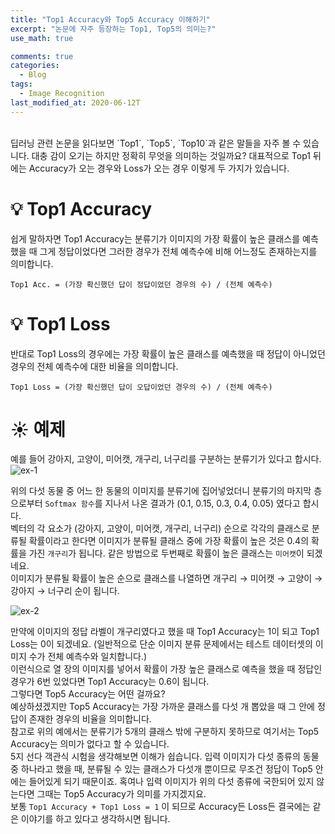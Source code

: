 ```yaml
---
title: "Top1 Accuracy와 Top5 Accuracy 이해하기"
excerpt: "논문에 자주 등장하는 Top1, Top5의 의미는?"
use_math: true

comments: true
categories:
  - Blog
tags:
  - Image Recognition
last_modified_at: 2020-06-12T
---
```


<br>
딥러닝 관련 논문을 읽다보면 `Top1`, `Top5`, `Top10`과 같은 말들을 자주 볼 수 있습니다.  
대충 감이 오기는 하지만 정확히 무엇을 의미하는 것일까요?  
대표적으로 Top1 뒤에는 Accuracy가 오는 경우와 Loss가 오는 경우 이렇게 두 가지가 있습니다.  

# 💡 Top1 Accuracy
쉽게 말하자면 Top1 Accuracy는 분류기가 이미지의 가장 확률이 높은 클래스를 예측했을 때 그게 정답이었다면 그러한 경우가 전체 예측수에 비해 어느정도 존재하는지를 의미합니다.  
```
Top1 Acc. = (가장 확신했던 답이 정답이었던 경우의 수) / (전체 예측수)
```

# 💡 Top1 Loss
반대로 Top1 Loss의 경우에는 가장 확률이 높은 클래스를 예측했을 때 정답이 아니었던 경우의 전체 예측수에 대한 비율을 의미합니다.  
```
Top1 Loss = (가장 확신했던 답이 오답이었던 경우의 수) / (전체 예측수)
```

# ☀️ 예제
예를 들어 강아지, 고양이, 미어캣, 개구리, 너구리를 구분하는 분류기가 있다고 합시다.  
![ex-1](https://github.com/froggydisk/froggydisk.github.io/blob/master/assets/img/2nd-1.png?raw=true)

위의 다섯 동물 중 어느 한 동물의 이미지를 분류기에 집어넣었더니 분류기의 마지막 층으로부터 `Softmax 함수`를 지나서 나온 결과가 (0.1, 0.15, 0.3, 0.4, 0.05) 였다고 합시다.   
벡터의 각 요소가 (강아지, 고양이, 미어캣, 개구리, 너구리) 순으로 각각의 클래스로 분류될 확률이라고 한다면 이미지가 분류될 클래스 중에 가장 확률이 높은 것은 0.4의 확률을 가진 `개구리`가 됩니다. 같은 방법으로 두번째로 확률이 높은 클래스는 `미어캣`이 되겠네요.  
이미지가 분류될 확률이 높은 순으로 클래스를 나열하면 개구리 → 미어캣 → 고양이 → 강아지 → 너구리 순이 됩니다.  

![ex-2](https://github.com/froggydisk/froggydisk.github.io/blob/master/assets/img/2nd-2.png?raw=true)

만약에 이미지의 정답 라벨이 개구리였다고 했을 때 Top1 Accuracy는 1이 되고 Top1 Loss는 0이 되겠네요. (일반적으로 단순 이미지 분류 문제에서는 테스트 데이터셋의 이미지 수가 전체 예측수와 일치합니다.)  
이런식으로 열 장의 이미지를 넣어서 확률이 가장 높은 클래스로 예측을 했을 때 정답인 경우가 6번 있었다면 Top1 Accuracy는 0.6이 됩니다.  
그렇다면 Top5 Accuracy는 어떤 걸까요?  
예상하셨겠지만 Top5 Accuracy는 가장 가까운 클래스를 다섯 개 뽑았을 때 그 안에 정답이 존재한 경우의 비율을 의미합니다.   
참고로 위의 예에서는 분류기가 5개의 클래스 밖에 구분하지 못하므로 여기서는 Top5 Accuracy는 의미가 없다고 할 수 있습니다.  
5지 선다 객관식 시험을 생각해보면 이해가 쉽습니다. 입력 이미지가 다섯 종류의 동물 중 하나라고 했을 때, 분류될 수 있는 클래스가 다섯개 뿐이므로 무조건 정답이 Top5 안에는 들어있게 되기 때문이죠.
혹여나 입력 이미지가 위의 다섯 종류에 국한되어 있지 않는다면 그때는 Top5 Accuracy가 의미를 가지겠지요.  
보통 `Top1 Accuracy + Top1 Loss = 1` 이 되므로 Accuracy든 Loss든 결국에는 같은 이야기를 하고 있다고 생각하시면 됩니다. 